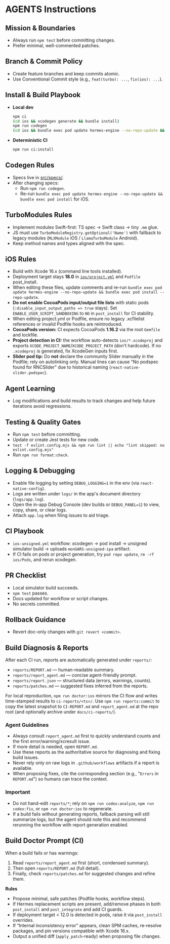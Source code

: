 # AGENTS Instructions

## Mission & Boundaries

- Always run `npm test` before committing changes.
- Prefer minimal, well-commented patches.

## Branch & Commit Policy

- Create feature branches and keep commits atomic.
- Use Conventional Commit style (e.g., `feat(turbo): ...`, `fix(ios): ...`).

## Install & Build Playbook

- **Local dev**
  ```bash
  npm ci
  (cd ios && xcodegen generate && bundle install)
  npm run codegen
  (cd ios && bundle exec pod update hermes-engine --no-repo-update && bundle exec pod install --repo-update)
  ```
- **Deterministic CI**
  ```bash
  npm run ci:install
  ```

## Codegen Rules

- Specs live in [src/specs/](src/specs/).
- After changing specs:
  - Run `npm run codegen`.
  - Re-run `bundle exec pod update hermes-engine --no-repo-update && bundle exec pod install` for iOS.

## TurboModules Rules

- Implement modules Swift-first: TS spec → Swift class → tiny `.mm` glue.
- JS must use `TurboModuleRegistry.getOptional('Name')` with fallback to legacy modules (`MLXModule` iOS / `LlamaTurboModule` Android).
- Keep method names and types aligned with the spec.

## iOS Rules

- Build with Xcode 16.x (command line tools installed).
- Deployment target stays **18.0** in [`ios/project.yml`](ios/project.yml) and `Podfile` post_install.
- When editing these files, update comments and re-run `bundle exec pod update hermes-engine --no-repo-update && bundle exec pod install --repo-update`.
- **Do not enable CocoaPods input/output file lists** with static pods (`:disable_input_output_paths => true` stays). Set `ENABLE_USER_SCRIPT_SANDBOXING` to `NO` in `post_install` for CI stability.
- When editing project.yml or Podfile, ensure no legacy .xcfilelist references or invalid Podfile hooks are reintroduced.
- **CocoaPods version:** CI expects CocoaPods **1.16.2** via the root `Gemfile` and lockfile.
- **Project detection in CI:** the workflow auto-detects `ios/*.xcodeproj` and exports `XCODE_PROJECT_NAME`/`XCODE_PROJECT_PATH`
  (don't hardcode). If no `.xcodeproj` is generated, fix XcodeGen inputs first.
- **Slider pod tip:** Do **not** declare the community Slider manually in the Podfile; rely on autolinking only. Manual lines can
  cause "No podspec found for RNCSlider" due to historical naming (`react-native-slider.podspec`).

## Agent Learning

- Log modifications and build results to track changes and help future iterations avoid regressions.

## Testing & Quality Gates

- Run `npm test` before committing.
- Update or create Jest tests for new code.
- `test -f eslint.config.mjs && npm run lint || echo "lint skipped: no eslint.config.mjs"`
- Run `npm run format:check`.

## Logging & Debugging

- Enable file logging by setting `DEBUG_LOGGING=1` in the env (via `react-native-config`).
- Logs are written under `logs/` in the app's document directory (`logs/app.log`).
- Open the in-app Debug Console (dev builds or `DEBUG_PANEL=1`) to view, copy, share, or clear logs.
- Attach `app.log` when filing issues to aid triage.

## CI Playbook

- `ios-unsigned.yml` workflow: xcodegen → pod install → unsigned simulator build → uploads `monGARS-unsigned-ipa` artifact.
- If CI fails on pods or project generation, try `pod repo update`, `rm -rf ios/Pods`, and rerun xcodegen.

## PR Checklist

- Local simulator build succeeds.
- `npm test` passes.
- Docs updated for workflow or script changes.
- No secrets committed.

## Rollback Guidance

- Revert doc-only changes with `git revert <commit>`.

## Build Diagnosis & Reports

After each CI run, reports are automatically generated under `reports/`:

- `reports/REPORT.md` — human-readable summary.
- `reports/report_agent.md` — concise agent-friendly prompt.
- `reports/report.json` — structured data (errors, warnings, counts).
- `reports/patches.md` — suggested fixes inferred from the reports.

For local reproduction, `npm run doctor:ios` mirrors the CI flow and writes time-stamped results to `ci-reports/<ts>/`. Use `npm run reports:commit` to copy the latest snapshot to `CI-REPORT.md` and `report_agent.md` at the repo root (and optionally archive under `docs/ci-reports/`).

### Agent Guidelines

- Always consult `report_agent.md` first to quickly understand counts and the first error/warning/xcresult issue.
- If more detail is needed, open `REPORT.md`.
- Use these reports as the authoritative source for diagnosing and fixing build issues.
- Never rely only on raw logs in `.github/workflows` artifacts if a report is available.
- When proposing fixes, cite the corresponding section (e.g., "`Errors` in `REPORT.md`") so humans can trace the context.

### Important

- Do not hand-edit `reports/*`; rely on `npm run codex:analyze`, `npm run codex:fix`, or `npm run doctor:ios` to regenerate.
- If a build fails without generating reports, fallback parsing will still summarize logs, but the agent should note this and recommend rerunning the workflow with report generation enabled.

## Build Doctor Prompt (CI)

When a build fails or has warnings:

1. Read `reports/report_agent.md` first (short, condensed summary).
2. Then open `reports/REPORT.md` (full detail).
3. Finally, check `reports/patches.md` for suggested changes and refine them.

**Rules**

- Propose minimal, safe patches (Podfile hooks, workflow steps).
- If Hermes replacement scripts are present, add/remove phases in both `post_install` and `post_integrate` and add CI guards.
- If deployment target < 12.0 is detected in pods, raise it via `post_install` overrides.
- If “Internal inconsistency error” appears, clean SPM caches, re-resolve packages, and pin versions compatible with Xcode 16.x.
- Output a unified diff (`apply_patch`-ready) when proposing file changes.
